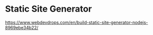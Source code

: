 # Static Site Generator

https://www.webdevdrops.com/en/build-static-site-generator-nodejs-8969ebe34b22/
